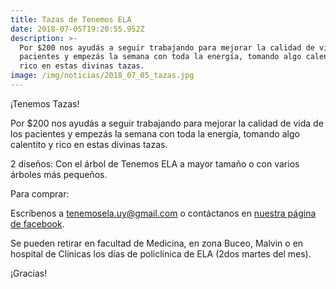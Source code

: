 ```yaml
---
title: Tazas de Tenemos ELA
date: 2018-07-05T19:20:55.952Z
description: >-
  Por $200 nos ayudás a seguir trabajando para mejorar la calidad de vida de los
  pacientes y empezás la semana con toda la energía, tomando algo calentito y
  rico en estas divinas tazas.
image: /img/noticias/2018_07_05_tazas.jpg
---
```

¡Tenemos Tazas! 

Por $200 nos ayudás a seguir trabajando para mejorar la calidad de vida de los pacientes y empezás la semana con toda la energía, tomando algo calentito y rico en estas divinas tazas. 

2 diseños: Con el árbol de Tenemos ELA a mayor tamaño o con varios árboles más pequeños. 



Para comprar: 

Escríbenos a [tenemosela.uy@gmail.com](mailto:tenemosela.uy@gmail.com)  o contáctanos en [nuestra página de facebook](https://www.facebook.com/tenemoselauruguay/). 

Se pueden retirar en facultad de Medicina, en zona Buceo, Malvin o en hospital de Clínicas los días de policlínica de ELA (2dos martes del mes). 

¡Gracias!
